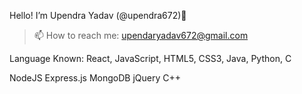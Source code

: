 Hello! I’m Upendra Yadav (@upendra672)👋
 >📫 How to reach me: upendaryadav672@gmail.com


Language Known:
React, JavaScript, HTML5, CSS3, Java, Python, C 

NodeJS Express.js MongoDB jQuery C++
<!-- - 👀 I’m interested in ...
- 🌱 I’m currently learning ...
- 💞️ I’m looking to collaborate on ...
- 📫 How to reach me ...
 -->
<!---
Upendra672/Upendra672 is a ✨ special ✨ repository because its `README.md` (this file) appears on your GitHub profile.
You can click the Preview link to take a look at your changes.
--->
